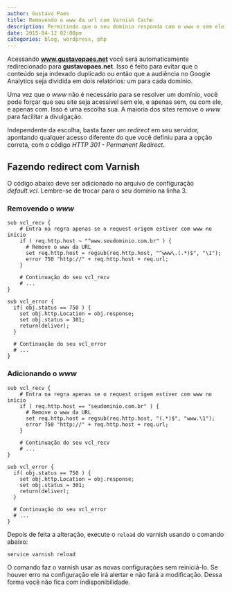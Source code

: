 ```yaml
---
author: Gustavo Paes
title: Removendo o www da url com Varnish Cache
description: Permitindo que o seu domínio responda com o www e sem ele, você pode duplicar conteúdo no Google e dividir relatórios de audiência. Veja como remover (ou sempre foçar) o www de sua URL e resolver esses problemas.
date: 2015-04-12 02:00pm
categories: blog, wordpress, php
---
```


Acessando **www.gustavopaes.net** você será automaticamente redirecionado para **gustavopaes.net**. Isso é feito para evitar que o conteúdo seja indexado duplicado ou então que a audiência no Google Analytics seja dividida em dois relatórios: um para cada domínio.

Uma vez que o _www_ não é necessário para se resolver um domínio, você pode forçar que seu site seja acessível sem ele, e apenas sem, ou com ele, e apenas com. Isso é uma escolha sua. A maioria dos sites remove o _www_ para facilitar a divulgação.

Independente da escolha, basta fazer um _redirect_ em seu servidor, apontando qualquer acesso diferente do que você definiu para a opção correta, com o código _HTTP 301 - Permanent Redirect_.

## Fazendo redirect com Varnish

O código abaixo deve ser adicionado no arquivo de configuração _default.vcl_. Lembre-se de trocar para o seu domínio na linha 3.


### Removendo o _www_

    sub vcl_recv {
        # Entra na regra apenas se o request origem estiver com www no início
        if ( req.http.host ~ "^www.seudominio.com.br" ) {
          # Remove o www da URL
          set req.http.host = regsub(req.http.host, "^www\.(.*)$", "\1");
          error 750 "http://" + req.http.host + req.url;
        }

        # Continuação do seu vcl_recv 
        # ...
    }

    sub vcl_error {
      if( obj.status == 750 ) {
        set obj.http.Location = obj.response;
        set obj.status = 301;
        return(deliver);
      }

      # Continuação do seu vcl_error
      # ...
    }

### Adicionando o _www_

    sub vcl_recv {
        # Entra na regra apenas se o request origem estiver com www no início
        if ( req.http.host == "seudominio.com.br" ) {
          # Remove o www da URL
          set req.http.host = regsub(req.http.host, "(.*)$", "www.\1");
          error 750 "http://" + req.http.host + req.url;
        }

        # Continuação do seu vcl_recv 
        # ...
    }

    sub vcl_error {
      if( obj.status == 750 ) {
        set obj.http.Location = obj.response;
        set obj.status = 301;
        return(deliver);
      }

      # Continuação do seu vcl_error
      # ...
    }

Depois de feita a alteração, execute o `reload` do varnish usando o comando abaixo:
    
    service varnish reload

O comando faz o varnish usar as novas configurações sem reiniciá-lo. Se houver erro na configuração ele irá alertar e não fará a modificação. Dessa forma você não fica com indisponibilidade.